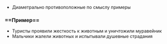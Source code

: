 - Диаметрально противоположные по смыслу примеры
### ==Пример==
- Туристы проявили жесткость к животным и уничтожили муравейник
- Мальчики жалели животных и испытывали душевные страдания
